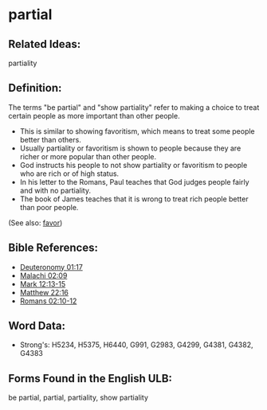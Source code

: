 # partial

## Related Ideas:

partiality

## Definition:

The terms "be partial" and "show partiality" refer to making a choice to treat certain people as more important than other people.

* This is similar to showing favoritism, which means to treat some people better than others.
* Usually partiality or favoritism is shown to people because they are richer or more popular than other people.
* God instructs his people to not show partiality or favoritism to people who are rich or of high status.
* In his letter to the Romans, Paul teaches that God judges people fairly and with no partiality.
* The book of James teaches that it is wrong to treat rich people better than poor people.

(See also: [favor](../kt/favor.md))

## Bible References:

* [Deuteronomy 01:17](rc://en/tn/help/deu/01/17)
* [Malachi 02:09](rc://en/tn/help/mal/02/09)
* [Mark 12:13-15](rc://en/tn/help/mrk/12/13)
* [Matthew 22:16](rc://en/tn/help/mat/22/16)
* [Romans 02:10-12](rc://en/tn/help/rom/02/10)

## Word Data:

* Strong's: H5234, H5375, H6440, G991, G2983, G4299, G4381, G4382, G4383

## Forms Found in the English ULB:

be partial, partial, partiality, show partiality
